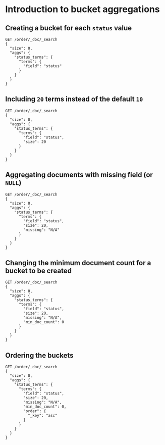 # Introduction to bucket aggregations

## Creating a bucket for each `status` value

```
GET /order/_doc/_search
{
  "size": 0,
  "aggs": {
    "status_terms": {
      "terms": {
        "field": "status"
      }
    }
  }
}
```

## Including `20` terms instead of the default `10`

```
GET /order/_doc/_search
{
  "size": 0,
  "aggs": {
    "status_terms": {
      "terms": {
        "field": "status",
        "size": 20
      }
    }
  }
}
```

## Aggregating documents with missing field (or `NULL`)

```
GET /order/_doc/_search
{
  "size": 0,
  "aggs": {
    "status_terms": {
      "terms": {
        "field": "status",
        "size": 20,
        "missing": "N/A"
      }
    }
  }
}
```

## Changing the minimum document count for a bucket to be created

```
GET /order/_doc/_search
{
  "size": 0,
  "aggs": {
    "status_terms": {
      "terms": {
        "field": "status",
        "size": 20,
        "missing": "N/A",
        "min_doc_count": 0
      }
    }
  }
}
```

## Ordering the buckets

```
GET /order/_doc/_search
{
  "size": 0,
  "aggs": {
    "status_terms": {
      "terms": {
        "field": "status",
        "size": 20,
        "missing": "N/A",
        "min_doc_count": 0,
        "order": {
          "_key": "asc"
        }
      }
    }
  }
}
```
